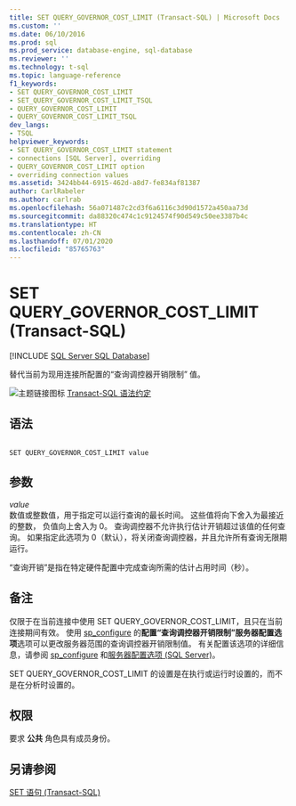 ```yaml
---
title: SET QUERY_GOVERNOR_COST_LIMIT (Transact-SQL) | Microsoft Docs
ms.custom: ''
ms.date: 06/10/2016
ms.prod: sql
ms.prod_service: database-engine, sql-database
ms.reviewer: ''
ms.technology: t-sql
ms.topic: language-reference
f1_keywords:
- SET QUERY_GOVERNOR_COST_LIMIT
- SET_QUERY_GOVERNOR_COST_LIMIT_TSQL
- QUERY_GOVERNOR_COST_LIMIT
- QUERY_GOVERNOR_COST_LIMIT_TSQL
dev_langs:
- TSQL
helpviewer_keywords:
- SET QUERY_GOVERNOR_COST_LIMIT statement
- connections [SQL Server], overriding
- QUERY_GOVERNOR_COST_LIMIT option
- overriding connection values
ms.assetid: 3424bb44-6915-462d-a8d7-fe834af81387
author: CarlRabeler
ms.author: carlrab
ms.openlocfilehash: 56a071487c2cd3f6a6116c3d90d1572a450aa73d
ms.sourcegitcommit: da88320c474c1c9124574f90d549c50ee3387b4c
ms.translationtype: HT
ms.contentlocale: zh-CN
ms.lasthandoff: 07/01/2020
ms.locfileid: "85765763"
---
```

# <a name="set-query_governor_cost_limit-transact-sql"></a>SET QUERY_GOVERNOR_COST_LIMIT (Transact-SQL)
[!INCLUDE [SQL Server SQL Database](../../includes/applies-to-version/sql-asdb.md)]

  替代当前为现用连接所配置的“查询调控器开销限制”  值。  
  
 ![主题链接图标](../../database-engine/configure-windows/media/topic-link.gif "“主题链接”图标") [Transact-SQL 语法约定](../../t-sql/language-elements/transact-sql-syntax-conventions-transact-sql.md)  
  
## <a name="syntax"></a>语法  
  
```syntaxsql
  
SET QUERY_GOVERNOR_COST_LIMIT value  
```  
  
## <a name="arguments"></a>参数  
 *value*  
 数值或整数值，用于指定可以运行查询的最长时间。 这些值将向下舍入为最接近的整数， 负值向上舍入为 0。 查询调控器不允许执行估计开销超过该值的任何查询。 如果指定此选项为 0（默认），将关闭查询调控器，并且允许所有查询无限期运行。  
  
 “查询开销”是指在特定硬件配置中完成查询所需的估计占用时间（秒）。  
  
## <a name="remarks"></a>备注  
 仅限于在当前连接中使用 SET QUERY_GOVERNOR_COST_LIMIT，且只在当前连接期间有效。 使用 [sp_configure](../../database-engine/configure-windows/configure-the-query-governor-cost-limit-server-configuration-option.md) 的**配置“查询调控器开销限制”服务器配置选项**选项可以更改服务器范围的查询调控器开销限制值。 有关配置该选项的详细信息，请参阅 [sp_configure](../../relational-databases/system-stored-procedures/sp-configure-transact-sql.md) 和[服务器配置选项 (SQL Server)](../../database-engine/configure-windows/server-configuration-options-sql-server.md)。  
  
 SET QUERY_GOVERNOR_COST_LIMIT 的设置是在执行或运行时设置的，而不是在分析时设置的。  
  
## <a name="permissions"></a>权限  
 要求 **公共** 角色具有成员身份。  
  
## <a name="see-also"></a>另请参阅  
 [SET 语句 (Transact-SQL)](../../t-sql/statements/set-statements-transact-sql.md)  
  
  
